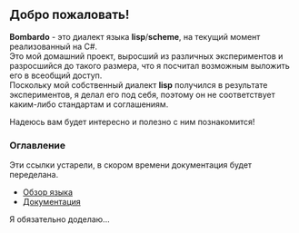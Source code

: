 ## Добро пожаловать!

**Bombardo** - это диалект языка **lisp**/**scheme**, на текущий момент реализованный на C#.  
Это мой домашний проект, выросший из различных экспериментов и разросшийся до такого размера, что я посчитал возможным выложить его в всеобщий доступ.  
Поскольку мой собственный диалект **lisp** получился в результате экспериментов, я делал его под себя, поэтому он не соответствует каким-либо стандартам и соглашениям.

Надеюсь вам будет интересно и полезно с ним познакомится!

### Оглавление

Эти ссылки устарели, в скором времени документация будет переделана.
* [Обзор языка](Documentation/LANG.OVERVIEW.md)
* [Документация](Documentation/DOCUMENTATION.md)


Я обязательно доделаю...
